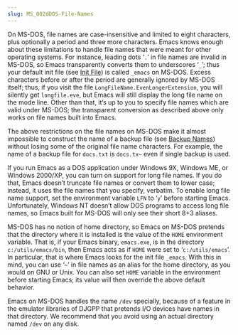```yaml
---
slug: MS_002dDOS-File-Names
---
```


On MS-DOS, file names are case-insensitive and limited to eight characters, plus optionally a period and three more characters. Emacs knows enough about these limitations to handle file names that were meant for other operating systems. For instance, leading dots ‘`.`’ in file names are invalid in MS-DOS, so Emacs transparently converts them to underscores ‘`_`’; thus your default init file (see [Init File](Init-File)) is called `_emacs` on MS-DOS. Excess characters before or after the period are generally ignored by MS-DOS itself; thus, if you visit the file `LongFileName.EvenLongerExtension`, you will silently get `longfile.eve`, but Emacs will still display the long file name on the mode line. Other than that, it’s up to you to specify file names which are valid under MS-DOS; the transparent conversion as described above only works on file names built into Emacs.

The above restrictions on the file names on MS-DOS make it almost impossible to construct the name of a backup file (see [Backup Names](Backup-Names)) without losing some of the original file name characters. For example, the name of a backup file for `docs.txt` is `docs.tx~` even if single backup is used.

If you run Emacs as a DOS application under Windows 9X, Windows ME, or Windows 2000/XP, you can turn on support for long file names. If you do that, Emacs doesn’t truncate file names or convert them to lower case; instead, it uses the file names that you specify, verbatim. To enable long file name support, set the environment variable `LFN` to ‘`y`’ before starting Emacs. Unfortunately, Windows NT doesn’t allow DOS programs to access long file names, so Emacs built for MS-DOS will only see their short 8+3 aliases.

MS-DOS has no notion of home directory, so Emacs on MS-DOS pretends that the directory where it is installed is the value of the `HOME` environment variable. That is, if your Emacs binary, `emacs.exe`, is in the directory `c:/utils/emacs/bin`, then Emacs acts as if `HOME` were set to ‘`c:/utils/emacs`’. In particular, that is where Emacs looks for the init file `_emacs`. With this in mind, you can use ‘`~`’ in file names as an alias for the home directory, as you would on GNU or Unix. You can also set `HOME` variable in the environment before starting Emacs; its value will then override the above default behavior.

Emacs on MS-DOS handles the name `/dev` specially, because of a feature in the emulator libraries of DJGPP that pretends I/O devices have names in that directory. We recommend that you avoid using an actual directory named `/dev` on any disk.
